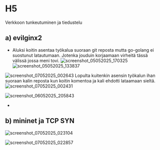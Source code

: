 # H5
Verkkoon tunkeutuminen ja tiedustelu

## a) evilginx2
- Aluksi koitin asentaa työkalua suoraan git reposta mutta go-golang ei suostunut latautumaan. Jotenka jouduin korjaamaan virheitä tässä välissä jossa meni tovi. ![screenshot_05052025_170325](https://github.com/user-attachments/assets/de1a6117-ac54-4eb4-a9d3-bc6d7bedbdf4)![screenshot_05052025_133837](https://github.com/user-attachments/assets/2b19c290-a578-47d8-80ee-cd4b2d857d38)

![screenshot_07052025_002643](https://github.com/user-attachments/assets/6ac3d369-e60f-46ad-9628-d69cb640cca0)
Lopulta kuitenkin asensin työkalun ihan suoraan kalin reposta kun koitin komentoa ja kali ehdotti lataamaan sieltä.![screenshot_07052025_002431](https://github.com/user-attachments/assets/7e2f70bf-414b-4689-a75b-ed78edbefff3)

![screenshot_06052025_205843](https://github.com/user-attachments/assets/6584a7d1-eeab-4eb3-a4fc-5a84cbc58a5a)

- 

## b) mininet ja TCP SYN
![screenshot_07052025_023104](https://github.com/user-attachments/assets/8ecb3b21-0dee-4d83-b6f8-1ba647796493)


![screenshot_07052025_022857](https://github.com/user-attachments/assets/d829afe8-6486-46d9-9cb0-cb00a3c15444)
